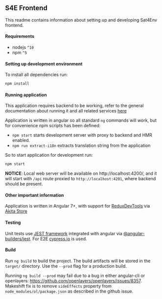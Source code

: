 ## S4E Frontend

This readme contains information about setting up and developing
Sat4Env frontend.

#### Requirements

* nodejs `^10`
* npm `^5`

#### Setting up development environment

To install all dependencies run:

```bash
npm install
```

#### Running application

This application requires backend to be working, refer 
to the general documentation about running it and all related services [here](../README.md)

Application is written in angular so all standard `ng` commands will work, but for convenience
npm scripts has been defined:

* `npm start` starts development server with proxy to backend and HMR enabled.
* `npm run extract-i18n` extracts translation string from the application

So to start application for development run:

```bash
npm start
```

**NOTICE**: Local web server will be available on http://localhost:4200/, and it will start with `/api` route proxied to `http://localhost:4201`, where backend should be present.

#### Other important information

Application is written in Angular 7+, with support for [ReduxDevTools](https://github.com/zalmoxisus/redux-devtools-extension) via [Akita Store](https://netbasal.gitbook.io/akita/)

#### Testing

Unit tests use [JEST framework](https://jestjs.io/) integrated with angular via [@angular-builders/jest](https://github.com/meltedspark/angular-builders/tree/master/packages/jest). 
For E2E [cypress.io](https://www.cypress.io/) is used.

#### Build 

Run `ng build` to build the project. The build artifacts will be stored in the `target/` directory. Use the `--prod` flag for a production build.

Running `ng build --prod` may fail due to a bug in either angular-cli or openlayers: https://github.com/openlayers/openlayers/issues/8357.
Makeshift fix is to remove `sideEffects` property from `node_modules/ol/package.json` as described in the github issue. 
